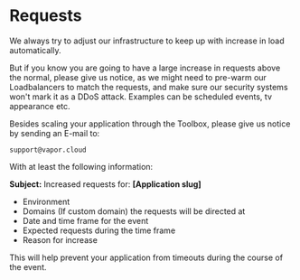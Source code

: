 # Requests

We always try to adjust our infrastructure to keep up with increase in load automatically.

But if you know you are going to have a large increase in requests above the normal, please give us notice, as we might need to pre-warm our Loadbalancers to match the requests, and make sure our security systems won't mark it as a DDoS attack. Examples can be scheduled events, tv appearance etc.

Besides scaling your application through the Toolbox, please give us notice by sending an E-mail to:

`support@vapor.cloud`

With at least the following information:

**Subject:** Increased requests for: **[Application slug]**

- Environment
- Domains (If custom domain) the requests will be directed at
- Date and time frame for the event
- Expected requests during the time frame
- Reason for increase

This will help prevent your application from timeouts during the course of the event.
